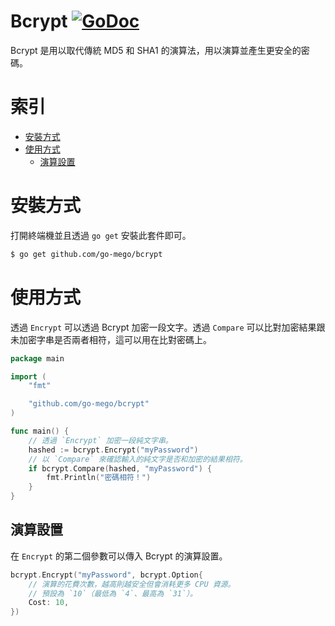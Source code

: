 # Bcrypt [![GoDoc](https://godoc.org/github.com/go-mego/brypt?status.svg)](https://godoc.org/github.com/go-mego/brypt)

Bcrypt 是用以取代傳統 MD5 和 SHA1 的演算法，用以演算並產生更安全的密碼。

# 索引

* [安裝方式](#安裝方式)
* [使用方式](#使用方式)
    * [演算設置](#演算設置)

# 安裝方式

打開終端機並且透過 `go get` 安裝此套件即可。

```bash
$ go get github.com/go-mego/bcrypt
```

# 使用方式

透過 `Encrypt` 可以透過 Bcrypt 加密一段文字。透過 `Compare` 可以比對加密結果跟未加密字串是否兩者相符，這可以用在比對密碼上。

```go
package main

import (
	"fmt"

	"github.com/go-mego/bcrypt"
)

func main() {
	// 透過 `Encrypt` 加密一段純文字串。
	hashed := bcrypt.Encrypt("myPassword")
	// 以 `Compare` 來確認輸入的純文字是否和加密的結果相符。
	if bcrypt.Compare(hashed, "myPassword") {
		fmt.Println("密碼相符！")
	}
}
```

## 演算設置

在 `Encrypt` 的第二個參數可以傳入 Bcrypt 的演算設置。

```go
bcrypt.Encrypt("myPassword", bcrypt.Option{
    // 演算的花費次數，越高則越安全但會消耗更多 CPU 資源。
    // 預設為 `10`（最低為 `4`、最高為 `31`）。
    Cost: 10,
})
```